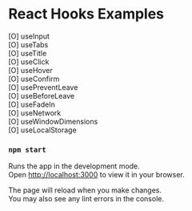 # React Hooks Examples

[O] useInput\
[O] useTabs\
[O] useTitle\
[O] useClick\
[O] useHover\
[O] useConfirm\
[O] usePreventLeave\
[O] useBeforeLeave\
[O] useFadeIn\
[O] useNetwork\
[O] useWindowDimensions\
[O] useLocalStorage

### `npm start`

Runs the app in the development mode.\
Open [http://localhost:3000](http://localhost:3000) to view it in your browser.

The page will reload when you make changes.\
You may also see any lint errors in the console.
